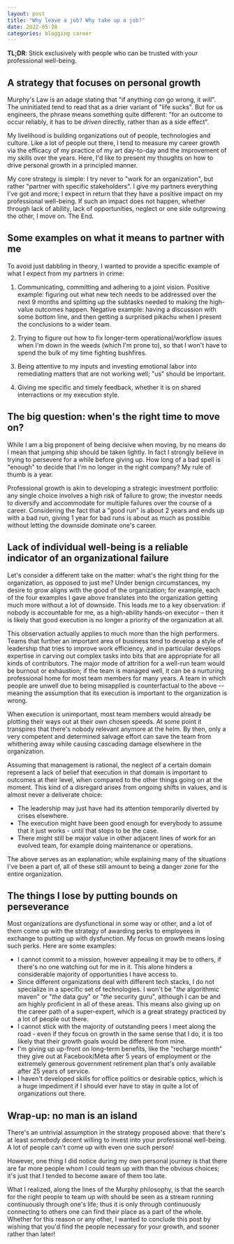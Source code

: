 ```yaml
---
layout: post
title: "Why leave a job? Why take up a job?"
date: 2022-05-28
categories: blogging career
---
```

**TL;DR**: Stick exclusively with people who can be trusted with your professional well-being.

## A strategy that focuses on personal growth
Murphy's Law is an adage stating that "if anything *can* go wrong, it *will*". The uninitiated tend to read that as a drier variant of "life sucks". But for us engineers, the phrase means something quite different: "for an outcome to occur reliably, it has to be *driven* directly, rather than as a side effect".

My livelihood is building organizations out of people, technologies and culture. Like a lot of people out there, I tend to measure my career growth via the efficacy of my practice of my art day-to-day and the improvement of my skills over the years. Here, I'd like to present my thoughts on how to drive personal growth in a principled manner.

My core strategy is simple: I try never to "work for an organization", but rather "partner with specific stakeholders". I give my partners everything I've got and more; I expect in return that they have a positive impact on my professional well-being. If such an impact does not happen, whether through lack of ability, lack of opportunities, neglect or one side outgrowing the other, I move on. The End.

## Some examples on what it means to partner with me
To avoid just dabbling in theory, I wanted to provide a specific example of what I expect from my partners in crime:

1. Communicating, committing and adhering to a joint vision. Positive example: figuring out what new tech needs to be addressed over the next 9 months and splitting up the subtasks needed to making the high-value outcomes happen. Negative example: having a discussion with some bottom line, and then getting a surprised pikachu when I present the conclusions to a wider team.

2. Trying to figure out how to fix longer-term operational/workflow issues when I'm down in the weeds (which I'm prone to), so that I won't have to spend the bulk of my time fighting bushfires.

3. Being attentive to my inputs and investing emotional labor into remediating matters that are not working well; "us" should be important.

4. Giving me specific and timely feedback, whether it is on shared interractions or my execution style.

## The big question: when's the right time to move on?
While I am a big proponent of being decisive when moving, by no means do I mean that jumping ship should be taken lightly. In fact I strongly believe in trying to persevere for a while before giving up. How long of a bad spell is "enough" to decide that I'm no longer in the right company? My rule of thumb is a year. 

Professional growth is akin to developing a strategic investment portfolio: any single choice involves a high risk of failure to grow; the investor needs to diversify and accommodate for multiple failures over the course of a career. Considering the fact that a "good run" is about 2 years and ends up with a bad run, giving 1 year for bad runs is about as much as possible without letting the downside dominate one's career.

## Lack of individual well-being is a reliable indicator of an organizational failure 
Let's consider a different take on the matter: what's the right thing for the organization, as opposed to just me? Under benign circumstances, my desire to grow aligns with the good of the organization; for example, each of the four examples I gave above translates into the organization getting much more without a lot of downside. This leads me to a key observation: if nobody is accountable for me, as a high-ability hands-on executor – then it is likely that good execution is no longer a priority of the organization at all.

This observation actually applies to much more than the high performers. Teams that further an important area of business tend to develop a style of leadership that tries to improve work efficiency, and in particular develops expertise in carving out complex tasks into bits that are appropriate for all kinds of contributors. The major mode of attrition for a well-run team would be burnout or exhaustion; if the team is managed well, it can be a nurturing professional home for most team members for many years. A team in which people are unwell due to being misapplied is counterfactual to the above -- meaning the assumption that its execution is important to the organization is wrong.

When execution is unimportant, most team members would already be plotting their ways out at their own chosen speeds. At some point it transpires that there's nobody relevant anymore at the helm. By then, only a very competent and determined salvage effort can save the team from whithering away while causing cascading damage elsewhere in the organization. 

Assuming that management is rational, the neglect of a certain domain represent a lack of belief that execution in that domain is important to outcomes at their level, when compared to the other things going on at the moment. This kind of a disregard arises from ongoing shifts in values, and is almost never a deliverate choice:
- The leadership may just have had its attention temporarily diverted by crises elsewhere.
- The execution might have been good enough for everybody to assume that it just works - until that stops to be the case.
- There might still be major value in other adjacent lines of work for an evolved team, for example doing maintenance or operations.

The above serves as an explanation; while explaining many of the situations I've been a part of, all of these still amount to being a danger zone for the entire organization.

## The things I lose by putting bounds on perseverance
Most organizations are dysfunctional in some way or other, and a lot of them come up with the strategy of awarding perks to employees in exchange to putting up with dysfunction. My focus on growth means losing such perks. Here are some examples:

- I cannot commit to a mission, however appealing it may be to others, if there's no one watching out for me in it. This alone hinders a considerable majority of opportunities I have access to.
- Since different organizations deal with different tech stacks, I do not specialize in a specific set of technologies. I won't be "*the* algorithmic maven" or "*the* data guy" or "*the* security guru", although I can be and am highly proficient in all of these areas. This means also giving up on the career path of a super-expert, which is a great strategy practiced by a lot of people out there.
- I cannot stick with the majority of outstanding peers I meet along the road - even if they focus on growth in the same sense that I do,  it is too likely that their growth goals would be different from mine.
- I'm giving up up-front on long-term benefits, like the "recharge month" they give out at Facebook/Meta after 5 years of employment or the extremely generous government retirement plan that's only available after 25 years of service.
- I haven't developed skills for office politics or desirable optics, which is a huge impediment if I should ever have to stay in quite a lot of organizations out there.

## Wrap-up: no man is an island
There's an untrivial assumption in the strategy proposed above: that there's at least *somebody* decent willing to invest into your professional well-being. A lot of people can't come up with even one such person!

However, one thing I did notice during my own personal journey is that there are far more people whom I could team up with than the obvious choices; it's just that I tended to become aware of them too late.

What I realized, along the lines of the Murphy philosophy, is that the search for the right people to team up with should be seen as a stream running continuously through one's life; thus it is only through continuously connecting to others one can find their place as a part of the whole. Whether for this reason or any other, I wanted to conclude this post by wishing that you'd find the people necessary for your growth, and sooner rather than later!
